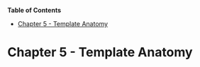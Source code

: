 <!-- START doctoc generated TOC please keep comment here to allow auto update -->
<!-- DON'T EDIT THIS SECTION, INSTEAD RE-RUN doctoc TO UPDATE -->
**Table of Contents**

- [Chapter 5 - Template Anatomy](#chapter-5---template-anatomy)

<!-- END doctoc generated TOC please keep comment here to allow auto update -->

# Chapter 5 - Template Anatomy
